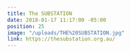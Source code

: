 ```yaml
---
title: The SUBSTATION
date: 2018-01-17 11:17:00 -05:00
position: 25
image: "/uploads/THE%20SUBSTATION.jpg"
link: https://thesubstation.org.au/
---
```


